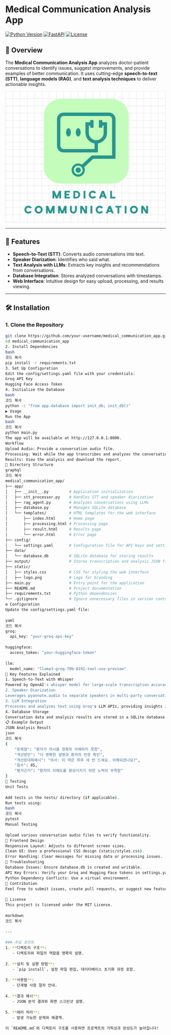 # Medical Communication Analysis App

[![Python Version](https://img.shields.io/badge/python-3.10+-blue.svg)](https://www.python.org/downloads/)
[![FastAPI](https://img.shields.io/badge/FastAPI-0.95+-green.svg)](https://fastapi.tiangolo.com/)
[![License](https://img.shields.io/badge/license-MIT-green.svg)](LICENSE)

## 📖 Overview

The **Medical Communication Analysis App** analyzes doctor-patient conversations to identify issues, suggest improvements, and provide examples of better communication. It uses cutting-edge **speech-to-text (STT)**, **language models (RAG)**, and **text analysis techniques** to deliver actionable insights.

![App Screenshot](static/logo.png)

---

## 🚀 Features

- **Speech-to-Text (STT)**: Converts audio conversations into text.
- **Speaker Diarization**: Identifies who said what.
- **Text Analysis with LLMs**: Extracts key insights and recommendations from conversations.
- **Database Integration**: Stores analyzed conversations with timestamps.
- **Web Interface**: Intuitive design for easy upload, processing, and results viewing.

---

## 🛠️ Installation

### 1. Clone the Repository
```bash
git clone https://github.com/your-username/medical_communication_app.git
cd medical_communication_app
2. Install Dependencies
bash
코드 복사
pip install -r requirements.txt
3. Set Up Configuration
Edit the config/settings.yaml file with your credentials:
Groq API Key
Hugging Face Access Token
4. Initialize the Database
bash
코드 복사
python -c "from app.database import init_db; init_db()"
▶️ Usage
Run the App
bash
코드 복사
python main.py
The app will be available at http://127.0.0.1:8000.
Workflow
Upload Audio: Provide a conversation audio file.
Processing: Wait while the app transcribes and analyzes the conversation.
Results: View the analysis and download the report.
📁 Directory Structure
graphql
코드 복사
medical_communication_app/
├── app/
│   ├── __init__.py         # Application initialization
│   ├── stt_processor.py    # Handles STT and speaker diarization
│   ├── rag_agent.py        # Analyzes conversations using LLMs
│   ├── database.py         # Manages SQLite database
│   └── templates/          # HTML templates for the web interface
│       ├── index.html      # Home page
│       ├── processing.html # Processing page
│       ├── result.html     # Results page
│       └── error.html      # Error page
├── config/
│   └── settings.yaml       # Configuration file for API keys and settings
├── data/
│   └── database.db         # SQLite database for storing results
├── output/                 # Stores transcription and analysis JSON files
├── static/
│   ├── styles.css          # CSS for styling the web interface
│   ├── logo.png            # Logo for branding
├── main.py                 # Entry point for the application
├── README.md               # Project documentation
├── requirements.txt        # Python dependencies
└── .gitignore              # Ignore unnecessary files in version control
⚙️ Configuration
Update the config/settings.yaml file:

yaml
코드 복사
groq:
  api_key: "your-groq-api-key"

huggingface:
  access_token: "your-huggingface-token"

llm:
  model_name: "llama3-groq-70b-8192-tool-use-preview"
🌟 Key Features Explained
1. Speech-to-Text with Whisper
Powered by OpenAI's whisper model for large-scale transcription accuracy.
2. Speaker Diarization
Leverages pyannote.audio to separate speakers in multi-party conversations.
3. LLM Integration
Processes and analyzes text using Groq's LLM APIs, providing insights into communication.
4. Database Storage
Conversation data and analysis results are stored in a SQLite database.
📋 Example Output
JSON Analysis Result
json
코드 복사
{
    "문제점": "환자가 의사를 정확히 이해하지 못함",
    "개선방안": "더 명확한 설명과 환자의 반응 확인",
    "개선된대화예시": "의사: 이 약은 하루 세 번 드세요. 이해되셨나요?",
    "점수": 85,
    "평가근거": "환자의 이해도를 향상시키기 위한 노력이 부족함"
}
🧪 Testing
Unit Tests

Add tests in the tests/ directory (if applicable).
Run tests using:
bash
코드 복사
pytest
Manual Testing

Upload various conversation audio files to verify functionality.
🎨 Frontend Design
Responsive Layout: Adjusts to different screen sizes.
Clean UI: Uses a professional CSS design (static/styles.css).
Error Handling: Clear messages for missing data or processing issues.
🔧 Troubleshooting
Database Issues: Ensure database.db is created and writable.
API Key Errors: Verify your Groq and Hugging Face tokens in settings.yaml.
Python Dependency Conflicts: Use a virtual environment.
🤝 Contribution
Feel free to submit issues, create pull requests, or suggest new features!

📝 License
This project is licensed under the MIT License.

markdown
코드 복사

---

### 주요 포인트
1. **디렉토리 구조**:
   - 디렉토리와 파일의 역할을 명확히 설명.

2. **설치 및 실행 방법**:
   - `pip install`, 설정 파일 편집, 데이터베이스 초기화 과정 포함.

3. **사용법**:
   - 단계별 사용 절차 안내.

4. **결과 예시**:
   - JSON 분석 결과와 화면 스크린샷 설명.

5. **에러 처리**:
   - 발생 가능한 문제와 해결책.

이 `README.md`와 디렉토리 구조를 사용하면 프로젝트의 가독성과 완성도가 높아집니다!
